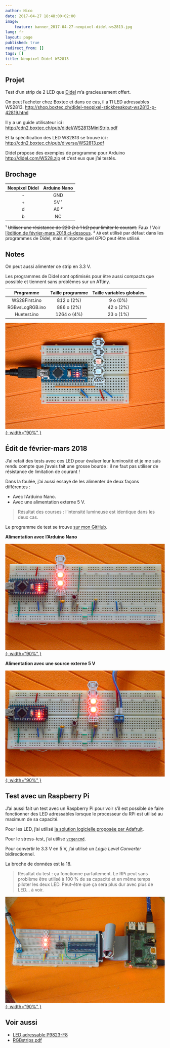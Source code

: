 ```yaml
---
author: Nico
date: 2017-04-27 18:48:00+02:00
image:
    feature: banner_2017-04-27-neopixel-didel-ws2813.jpg
lang: fr
layout: page
published: true
redirect_from: []
tags: []
title: Neopixel Didel WS2813
---
```


## Projet

Test d’un strip de 2 LED que [Didel](http://www.didel.com/NewsF.html) m’a gracieusement offert.

On peut l’acheter chez Boxtec et dans ce cas, il a 11 LED adressables WS2813. <http://shop.boxtec.ch/didel-neopixel-stickbreakout-ws2813-p-42819.html>

Il y a un guide utilisateur ici : <http://cdn2.boxtec.ch/pub/didel/WS2813MiniStrip.pdf>

Et la spécification des LED WS2813 se trouve ici : <http://cdn2.boxtec.ch/pub/diverse/WS2813.pdf>

Didel propose des exemples de programme pour Arduino <http://didel.com/WS28.zip> et c’est eux que j’ai testés.

## Brochage

| Neopixel Didel | Arduino Nano |
| :------------: | :----------: |
|       -        |     GND      |
|       +        |     5V ¹     |
|       d        |     A0 ²     |
|       b        |      NC      |

¹ ~~Utiliser une résistance de 220 Ω à 1 kΩ pour limiter le courant.~~ Faux ! Voir [l’édition de février-mars 2018 ci-dessous][édit-de-février-mars-2018].
² `A0` est utilisé par défaut dans les programmes de Didel, mais n’importe quel GPIO peut être utilisé.

## Notes

On peut aussi alimenter ce strip en 3.3 V.

Les programmes de Didel sont optimisés pour être aussi compacts que possible et tiennent sans problèmes sur un ATtiny.

|    Programme    | Taille programme | Taille variables globales |
| :-------------: | :--------------: | :-----------------------: |
|  WS28First.ino  |    812 o (2%)    |         9 o (0%)          |
| RGBvsLogRGB.ino |    886 o (2%)    |         42 o (2%)         |
|   Huetest.ino   |   1264 o (4%)    |         23 o (1%)         |

[![Neopixel Didel WS2813][img_1]{: width="90%" }][img_1]

## Édit de février-mars 2018

J’ai refait des tests avec ces LED pour évaluer leur luminosité et je me suis rendu compte que j’avais fait une grosse bourde : il ne faut pas utiliser de résistance de limitation de courant !

Dans la foulée, j’ai aussi essayé de les alimenter de deux façons différentes :

-   Avec l’Arduino Nano.
-   Avec une alimentation externe 5 V.

> Résultat des courses : l’intensité lumineuse est identique dans les deux cas.

Le programme de test se trouve [sur mon GitHub][programme de test].

**Alimentation avec l’Arduino Nano**

[![Neopixel Didel WS2813 alimentée par l’Arduino Nano][img_2]{: width="90%" }][img_2]

**Alimentation avec une source externe 5 V**

[![Neopixel Didel WS2813 alimentée par une source externe 5 V][img_3]{: width="90%" }][img_3]

## Test avec un Raspberry Pi

J’ai aussi fait un test avec un Raspberry Pi pour voir s’il est possible de faire fonctionner des LED adressables lorsque le processeur du RPi est utilisé au maximum de sa capacité.

Pour les LED, j’ai utilisé [la solution logicielle proposée par Adafruit][neopixels-rpi].

Pour le stress-test, j’ai utilisé [`vcgencmd`][stress-test].

Pour convertir le 3.3 V en 5 V, j’ai utilisé un _Logic Level Converter_ bidirectionnel.

La broche de données est la 18.

> Résultat du test : ça fonctionne parfaitement. Le RPi peut sans problème être utilisé à 100 % de sa capacité et en même temps piloter les deux LED. Peut-être que ça sera plus dur avec plus de LED... à voir.

[![Neopixel Didel WS2813 avec un Raspberry Pi][img_4]{: width="90%" }][img_4]

## Voir aussi

-   [LED adressable P9823-F8][led adressable p9823-f8]
-   [RGBstrips.pdf][rgbstrips]

[édit-de-février-mars-2018]: #édit-de-février-mars-2018
[led adressable p9823-f8]: https://ouilogique.com/leds_adressables/
[rgbstrips]: ../../files/2017-04-27-neopixel-didel-ws2813/docs/RGBstrips.pdf
[programme de test]: https://github.com/NicHub/ouilogique-Arduino/tree/master/neopixel-didel-ws2813
[img_1]: ../../files/2017-04-27-neopixel-didel-ws2813/images/2017-04-27-neopixel-didel-ws2813-001.jpg
[img_2]: ../../files/2017-04-27-neopixel-didel-ws2813/images/2017-04-27-neopixel-didel-ws2813-002.jpg
[img_3]: ../../files/2017-04-27-neopixel-didel-ws2813/images/2017-04-27-neopixel-didel-ws2813-003.jpg
[img_4]: ../../files/2017-04-27-neopixel-didel-ws2813/images/2017-04-27-neopixel-didel-ws2813-004.jpg
[neopixels-rpi]: https://learn.adafruit.com/neopixels-on-raspberry-pi/software
[stress-test]: https://core-electronics.com.au/tutorials/stress-testing-your-raspberry-pi.html
